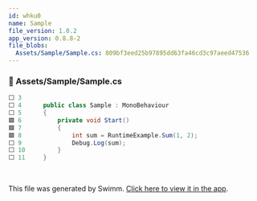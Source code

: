 ```yaml
---
id: whku0
name: Sample
file_version: 1.0.2
app_version: 0.8.8-2
file_blobs:
  Assets/Sample/Sample.cs: 809bf3eed25b97895dd63fa46cd3c97aeed47536
---
```


<!-- NOTE-swimm-snippet: the lines below link your snippet to Swimm -->
### 📄 Assets/Sample/Sample.cs
```c#
⬜ 3      
⬜ 4      public class Sample : MonoBehaviour
⬜ 5      {
🟩 6          private void Start()
🟩 7          {
🟩 8              int sum = RuntimeExample.Sum(1, 2);
⬜ 9              Debug.Log(sum);
⬜ 10         }
⬜ 11     }
```

<br/>

This file was generated by Swimm. [Click here to view it in the app](https://app.swimm.io/repos/Z2l0aHViJTNBJTNBdW5pdHktZ2l0aHViLWFjdGlvbi1leGFtcGxlJTNBJTNBdHJlZW5vZC1rYXlh/docs/whku0).